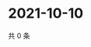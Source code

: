 # 2021-10-10

共 0 条

<!-- BEGIN WEIBO -->
<!-- 最后更新时间 Sun Oct 10 2021 09:53:15 GMT+0800 (China Standard Time) -->

<!-- END WEIBO -->
